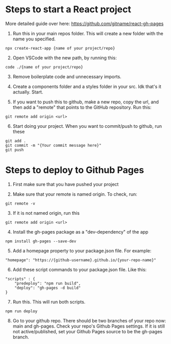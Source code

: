 # Steps to start a React project

More detailed guide over here: https://github.com/gitname/react-gh-pages

1. Run this in your main repos folder. This will create a new folder with the name you specified.

```
npx create-react-app {name of your project/repo}

```

2. Open VSCode with the new path, by running this:

```
code ./{name of your project/repo}
```

3. Remove boilerplate code and unnecessary imports.

4. Create a components folder and a styles folder in your src. Idk that's it actually. Start.

5. If you want to push this to github, make a new repo, copy the url, and then add a "remote" that points to the GitHub repository. Run this:

```
git remote add origin <url>
```

6. Start doing your project. When you want to commit/push to github, run these

```
git add .
git commit -m "{Your commit message here}"
git push
```

# Steps to deploy to Github Pages

1. First make sure that you have pushed your project

2. Make sure that your remote is named origin. To check, run:

```
git remote -v
```

3. If it is not named origin, run this

```
git remote add origin <url>
```

4. Install the gh-pages package as a "dev-dependency" of the app

```
npm install gh-pages --save-dev
```

5. Add a homepage property to your package.json file. For example:

```
"homepage": "https://{github-username}.github.io/{your-repo-name}"
```

6. Add these script commands to your package.json file. Like this:

```
"scripts" : {
    "predeploy": "npm run build",
    "deploy": "gh-pages -d build"
}
```

7. Run this. This will run both scripts.

```
npm run deploy
```

8. Go to your github repo. There should be two branches of your repo now: main and gh-pages. Check your repo's Github Pages settings. If it is still not active/published, set your Github Pages source to be the gh-pages branch.
